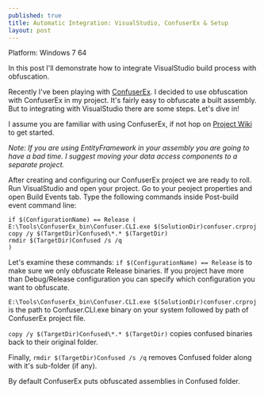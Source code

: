 ```yaml
---
published: true
title: Automatic Integration: VisualStudio, ConfuserEx & Setup
layout: post
---
```

Platform: Windows 7 64

In this post I'll demonstrate how to integrate VisualStudio build process with obfuscation.

Recently I've been playing with [ConfuserEx](https://yck1509.github.io/ConfuserEx/). I decided to use obfuscation with ConfuserEx in my project. It's fairly easy to obfuscate a built assembly. But to integrating with VisualStudio there are some steps. Let's dive in!

I assume you are familiar with using ConfuserEx, if not hop on [Project Wiki](https://github.com/yck1509/ConfuserEx/wiki) to get started.

_Note: If you are using EntityFramework in your assembly you are going to have a bad time. I suggest moving your data access components to a separate project._

After creating and configuring our ConfuserEx project we are ready to roll. Run VisualStudio and open your project. Go to your peoject properties and open Build Events tab. Type the following commands inside Post-build event command line:
    
    if $(ConfigurationName) == Release (
    E:\Tools\ConfuserEx_bin\Confuser.CLI.exe $(SolutionDir)confuser.crproj
    copy /y $(TargetDir)Confused\*.* $(TargetDir)
    rmdir $(TargetDir)Confused /s /q
    )

Let's examine these commands:
`if $(ConfigurationName) == Release` is to make sure we only obfuscate Release binaries. If you project have more than Debug/Release configuration you can specify which configuration you want to obfuscate.

`E:\Tools\ConfuserEx_bin\Confuser.CLI.exe $(SolutionDir)confuser.crproj` is the path to Confuser.CLI.exe binary on your system followed by path of ConfuserEx project file.

`copy /y $(TargetDir)Confused\*.* $(TargetDir)` copies confused binaries back to their original folder.

Finally, `rmdir $(TargetDir)Confused /s /q` removes Confused folder along with it's sub-folder (if any).


By default ConfuserEx puts obfuscated assemblies in Confused folder.